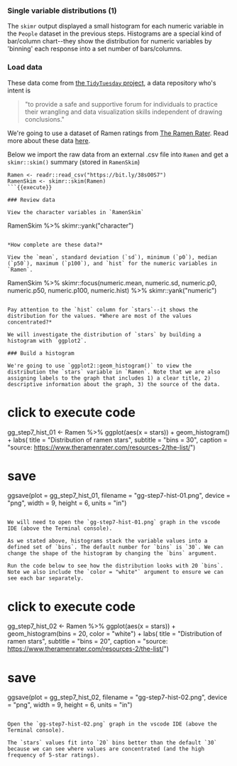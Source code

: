 ### Single variable distributions (1)

The `skimr` output displayed a small histogram for each numeric variable in the `People` dataset in the previous steps. Histograms are a special kind of bar/column chart--they show the distribution for numeric variables by 'binning' each response into a set number of bars/columns.

### Load data

These data come from [the `TidyTuesday` project](https://github.com/rfordatascience/tidytuesday), a data repository who's intent is 

> "to provide a safe and supportive forum for individuals to practice their wrangling and data visualization skills independent of drawing conclusions."

We're going to use a dataset of Ramen ratings from [The Ramen Rater](https://www.theramenrater.com/resources-2/the-list/). Read more about these data [here](https://github.com/rfordatascience/tidytuesday/tree/master/data/2019/2019-06-04).

Below we import the raw data from an external .csv file into `Ramen` and get a `skimr::skim()` summary (stored in `RamenSkim`)

```
Ramen <- readr::read_csv("https://bit.ly/38sO0S7")
RamenSkim <- skimr::skim(Ramen)
```{{execute}}

### Review data 

View the character variables in `RamenSkim`

```
RamenSkim %>% 
  skimr::yank("character")
```{{execute}}

*How complete are these data?*

View the `mean`, standard deviation (`sd`), minimum (`p0`), median (`p50`), maximum (`p100`), and `hist` for the numeric variables in `Ramen`.

```
RamenSkim %>% 
  skimr::focus(numeric.mean, numeric.sd, 
               numeric.p0, numeric.p50, numeric.p100,
               numeric.hist) %>% 
  skimr::yank("numeric")
```{{execute}}

Pay attention to the `hist` column for `stars`--it shows the distribution for the values. *Where are most of the values concentrated?* 

We will investigate the distribution of `stars` by building a histogram with `ggplot2`.

### Build a histogram

We're going to use `ggplot2::geom_histogram()` to view the distribution the `stars` variable in `Ramen`. Note that we are also assigning labels to the graph that includes 1) a clear title, 2) descriptive information about the graph, 3) the source of the data.

```
# click to execute code
gg_step7_hist_01 <- Ramen %>% 
  ggplot(aes(x = stars)) + 
  geom_histogram() + 
  labs(
       title = "Distribution of ramen stars", 
       subtitle = "bins = 30",
       caption = "source: https://www.theramenrater.com/resources-2/the-list/")
# save
ggsave(plot = gg_step7_hist_01,
        filename = "gg-step7-hist-01.png",
        device = "png",
        width = 9,
        height = 6,
        units = "in")
```{{execute}}

We will need to open the `gg-step7-hist-01.png` graph in the vscode IDE (above the Terminal console). 

As we stated above, histograms stack the variable values into a defined set of `bins`. The default number for `bins` is `30`. We can change the shape of the histogram by changing the `bins` argument. 

Run the code below to see how the distribution looks with 20 `bins`. Note we also include the `color = "white"` argument to ensure we can see each bar separately. 

```
# click to execute code
gg_step7_hist_02 <- Ramen %>% 
  ggplot(aes(x = stars)) + 
  geom_histogram(bins = 20, color = "white") + 
  labs(
       title = "Distribution of ramen stars", 
       subtitle = "bins = 20",
       caption = "source: https://www.theramenrater.com/resources-2/the-list/")
# save
ggsave(plot = gg_step7_hist_02,
        filename = "gg-step7-hist-02.png",
        device = "png",
        width = 9,
        height = 6,
        units = "in")
```{{execute}}

Open the `gg-step7-hist-02.png` graph in the vscode IDE (above the Terminal console). 

The `stars` values fit into `20` bins better than the default `30` because we can see where values are concentrated (and the high frequency of 5-star ratings).
